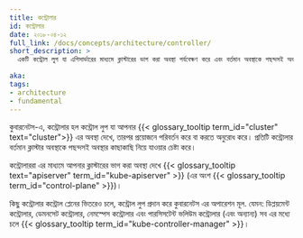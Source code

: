 ```yaml
---
title: কন্ট্রোলার
id: কন্ট্রোলার
date: ২০১৮-০৪-১২
full_link: /docs/concepts/architecture/controller/
short_description: >
  একটি কন্ট্রোল লুপ যা এপিসার্ভারের মাধ্যমে ক্লাস্টারের ভাগ করা অবস্থা পর্যবেক্ষণ করে এবং বর্তমান অবস্থাকে পছন্দসই অবস্থায় নিয়ে যাওয়ার চেষ্টা করে।

aka: 
tags:
- architecture
- fundamental
---
```

কুবারনেটস-এ, কন্ট্রোলার হল কন্ট্রোল লুপ যা আপনার
{{< glossary_tooltip term_id="cluster" text="cluster">}} এর অবস্থা দেখে, 
তারপর প্রয়োজনে পরিবর্তন করে বা করতে অনুরোধ করে।
প্রতিটি কন্ট্রোলার বর্তমান ক্লাস্টার অবস্থাকে পছন্দসই অবস্থার কাছাকাছি নিয়ে যাওয়ার চেষ্টা করে।

<!--more-->

কন্ট্রোলাররা এর মাধ্যমে আপনার ক্লাস্টারের ভাগ করা অবস্থা দেখে
{{< glossary_tooltip text="apiserver" term_id="kube-apiserver" >}} (এর অংশ
{{< glossary_tooltip term_id="control-plane" >}})।

কিছু কন্ট্রোলার কন্ট্রোল প্লেনের ভিতরেও চলে, কন্ট্রোল লুপ প্রদান করে
কুবারনেটস এর অপারেশন মূল. যেমন: ডিপ্লয়মেন্ট কন্ট্রোলার,
ডেমনসেট কন্ট্রোলার, নেমস্পেস কন্ট্রোলার এবং পারসিসটেন্ট ভলিউম
কন্ট্রোলার (এবং অন্যান্য) সব এর মধ্যে চলে
{{< glossary_tooltip term_id="kube-controller-manager" >}}।
